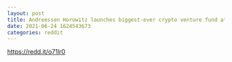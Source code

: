 ```yaml
--- 
layout: post 
title: Andreessen Horowitz launches biggest-ever crypto venture fund at $2.2B - Now everyone wants to jump into our community 
date: 2021-06-24 1624543673 
categories: reddit 
--- 
```

https://redd.it/o71lr0